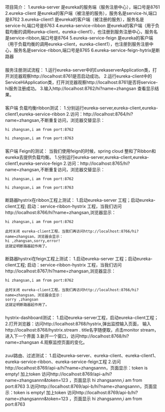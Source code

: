 #####
项目简介：
	1.eureka-server 是eureka的服务端（服务注册中心），端口号是8761
	2.eureka-client 是eureka的客户端（被注册的服务），服务名是service-hi,端口是8762
	3.eureka-client1 是eureka的客户端（被注册的服务），服务名是service-hi,端口号是8763
	4.eureka-service-ribbon 是eureka的客户端（用于负载均衡的调用eureka-client，eureka-client1），也注册到服务注册中心，服务名是service-ribbon,端口号是8764
	5.eureka-service-feign 是eureka的客户端（用于负载均衡的调用eureka-client，eureka-client1），也注册到服务注册中心，服务名是service-ribbon,端口号是8765
	6.eureka-service-feign-hytrix是断路器

#####
服务注册测试流程：
	1.运行eureka-server中的EurekaserverApplication类，打开浏览器观察http://localhost:8761是否启动成功。
	2.运行eureka-client中的ServiceHiApplication类，打开浏览器观察http://localhost:8761是否将service-hi服务注册成功。
	3.输入http://localhost:8762/hi?name=zhangsan 查看显示结果。

#####
客户端 负载均衡ribbon测试：
	1.分别运行eureka-server,eureka-client,eureka-client1,eureka-service-ribbon
	2.访问：http://localhost:8764/hi?name=zhangsan,不断重复访问，浏览器交替显示：

	hi zhangsan,i am from port:8762
	
	hi zhangsan,i am from port:8763

#####
客户端 Feign的测试：
	      当我们使用feign的时候，spring cloud 整和了Ribbon和eureka去提供负载均衡。
	1.分别运行eureka-server,eureka-client,eureka-client1,eureka-service-feign
	2.访问：http://localhost:8765/hi?name=zhangsan,不断重复访问，浏览器交替显示：
	
	hi zhangsan,i am from port:8762
	
	hi zhangsan,i am from port:8763

#####
断路器hystrix在ribbon工程上测试：
	1.启动eureka-server 工程；启动eureka-client工程;
	启动：service-ribbon-hystrix 工程，当我们访问http://localhost:8766/hi?name=zhangsan,浏览器显示：
	
	hi zhangsan,i am from port:8762
	
	此时关闭 eureka-client工程，当我们再访问http://localhost:8766/hi?name=zhangsan，浏览器会显示：
	hi ,zhangsan,sorry,error!
	这就证明断路器起作用了。

#####
断路器hystrxi在feign工程上测试：
	1.启动eureka-server 工程；启动eureka-client工程;
	启动：service-ribbon-hystrix 工程，当我们访问http://localhost:8767/hi?name=zhangsan,浏览器显示：
	
	hi zhangsan,i am from port:8762
	
	此时关闭 eureka-client工程，当我们再访问http://localhost:8766/hi?name=zhangsan，浏览器会显示：
	sorry ,zhangsan
	这就证明断路器起作用了。
	
#####
hystrix-dashboard测试：
	1.启动eureka-server工程，启动eureka-client工程；
	2.打开浏览器：访问http://localhost:8768/hystrix,弹出监控输入页面，
	输入http://localhost:8768/hystrix.stream  . title名字随便取，点击monitor stream，进入下一个界面
	3.新开一个窗口，访问http://localhost:8768/hi?name=zhangsan
	4.观察监控页面的变化。
	
#####
zuul路由、过滤测试：
	1.启动eureka-server、eureka-client、eureka-client1、eureka-service-ribbon、eureka-service-feign工程
	2.访问http://localhost:8769/api-a/hi?name=zhangsannn，页面显示：token is empty!
	  加上token 访问http://localhost:8769/api-a/hi?name=zhangsannn&token=123 ，页面显示 hi zhangsannn,i am from port:8763
	3.访问http://localhost:8769/api-b/hi?name=zhangsannn，页面显示：token is empty!
	  加上token 访问http://localhost:8769/api-b/hi?name=zhangsannn&token=123 ，页面显示 hi zhangsannn,i am from port:8763

